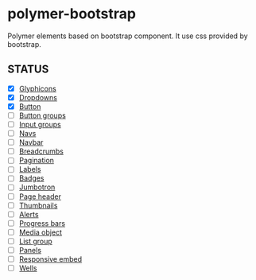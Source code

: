 # polymer-bootstrap

Polymer elements based on bootstrap component. It use css provided by bootstrap.

## STATUS ##

* [x] [Glyphicons](https://github.com/Mortega5/bs-glyphicon)
* [x] [Dropdowns](https://github.com/Mortega5/bs-dropdown)
* [x] [Button](https://github.com/Mortega5/bs-button)
* [ ] [Button groups](http://getbootstrap.com/components/#btn-groups)
* [ ] [Input groups](http://getbootstrap.com/components/#input-groups)
* [ ] [Navs](http://getbootstrap.com/components/#nav)
* [ ] [Navbar](http://getbootstrap.com/components/#navbar)
* [ ] [Breadcrumbs](http://getbootstrap.com/components/#breadcrumbs)
* [ ] [Pagination](http://getbootstrap.com/components/#pagination)
* [ ] [Labels](http://getbootstrap.com/components/#labels)
* [ ] [Badges](http://getbootstrap.com/components/#badges)
* [ ] [Jumbotron](http://getbootstrap.com/components/#jumbotron)
* [ ] [Page header](http://getbootstrap.com/components/#page-header)
* [ ] [Thumbnails](http://getbootstrap.com/components/#thumbnails)
* [ ] [Alerts](http://getbootstrap.com/components/#alerts)
* [ ] [Progress bars](http://getbootstrap.com/components/#progress)
* [ ] [Media object](http://getbootstrap.com/components/#media)
* [ ] [List group](http://getbootstrap.com/components/#list-group)
* [ ] [Panels](http://getbootstrap.com/components/#panels)
* [ ] [Responsive embed](http://getbootstrap.com/components/#responsive-embed)
* [ ] [Wells](http://getbootstrap.com/components/#wells)
